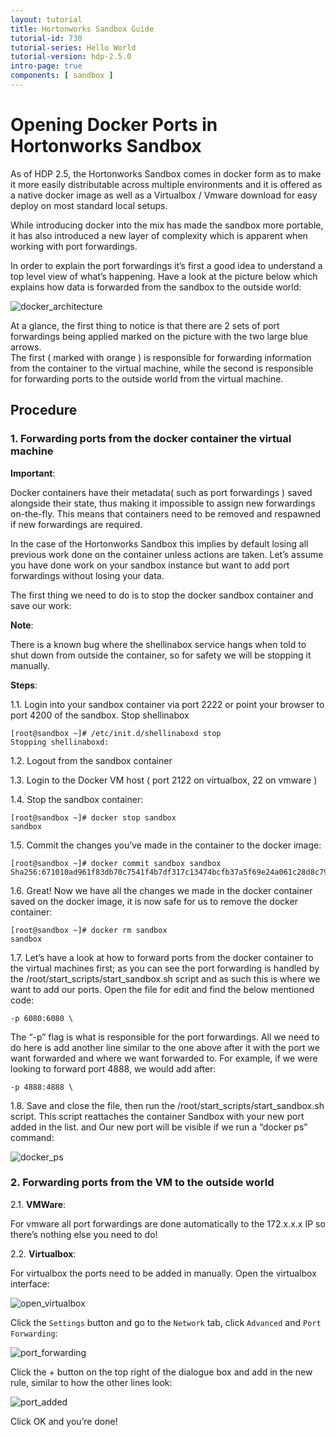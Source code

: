 ```yaml
---
layout: tutorial
title: Hortonworks Sandbox Guide
tutorial-id: 730
tutorial-series: Hello World
tutorial-version: hdp-2.5.0
intro-page: true
components: [ sandbox ]
---
```


# Opening Docker Ports in Hortonworks Sandbox

As of HDP 2.5, the Hortonworks Sandbox comes in docker form as to make it more easily distributable across multiple environments and it is offered as a native docker image as well as a Virtualbox / Vmware download for easy deploy on most standard local setups.   

While introducing docker into the mix has made the sandbox more portable, it has also introduced a new layer of complexity which is apparent when working with port forwardings.   

In order to explain the port forwardings it’s first a good idea to understand a top level view of what’s happening. Have a look at the picture below which explains how data is forwarded from the sandbox to the outside world:  

![docker_architecture](/assets/hortonworks-sandbox-hdp2.5-guide/docker_architecture.png)

At a glance, the first thing to notice is that there are 2 sets of port forwardings being applied marked on the picture with the two large blue arrows.   
The first ( marked with orange ) is responsible for forwarding information from the container to the virtual machine, while the second is responsible for forwarding ports to the outside world from the virtual machine.

## Procedure

### 1. Forwarding ports from the docker container the virtual machine

**Important**:

Docker containers have their metadata( such as port forwardings ) saved alongside their state, thus making it impossible to assign new forwardings on-the-fly. This means that containers need to be removed and respawned if new forwardings are required.  

In the case of the Hortonworks Sandbox this implies by default losing all previous work done on the container unless actions are taken. Let’s assume you have done work on your sandbox instance but want to add port forwardings without losing your data.

The first thing we need to do is to stop the docker sandbox container and save our work:  

**Note**:

There is a known bug where the shellinabox service hangs when told to shut down from outside the container, so for safety we will be stopping it manually.

**Steps**:  

1.1\. Login into your sandbox container via port 2222 or point your browser to port 4200 of the sandbox.
Stop shellinabox

~~~
[root@sandbox ~]# /etc/init.d/shellinaboxd stop
Stopping shellinaboxd:
~~~

1.2\. Logout from the sandbox container

1.3\. Login to the Docker VM host ( port 2122 on virtualbox, 22 on vmware )

1.4\. Stop the sandbox container:

~~~
[root@sandbox ~]# docker stop sandbox
sandbox
~~~

1.5\. Commit the changes you’ve made in the container to the docker image:

~~~
[root@sandbox ~]# docker commit sandbox sandbox
Sha256:671010ad961f83db70c7541f4b7df317c13474bcfb37a5f69e24a061c28d8c79
~~~

1.6\. Great! Now we have all the changes we made in the docker container saved on the docker image, it is now safe for us to remove the docker container:

~~~
[root@sandbox ~]# docker rm sandbox
sandbox
~~~

1.7\. Let’s have a look at how to forward ports from the docker container to the virtual machines first; as you can see the port forwarding is handled by the /root/start_scripts/start_sandbox.sh script and as such this is where we want to add our ports. Open the file for edit and find the below mentioned code:

~~~
-p 6080:6080 \
~~~

The “-p” flag is what is responsible for the port forwardings. All we need to do here is add another line similar to the one above after it with the port we want forwarded and where we want forwarded to. For example, if we were looking to forward port 4888, we would add after:

~~~
-p 4888:4888 \
~~~

1.8\. Save and close the file, then run the /root/start_scripts/start_sandbox.sh script. This script reattaches the container Sandbox with your new port added in the list. and Our new port will be visible if we run a “docker ps” command:

![docker_ps](/assets/hortonworks-sandbox-hdp2.5-guide/docker_ps.png)

### 2. Forwarding ports from the VM to the outside world

2.1\. **VMWare**:

For vmware all port forwardings are done automatically to the 172.x.x.x IP so there’s nothing else you need to do!  

2.2\. **Virtualbox**:

For virtualbox the ports need to be added in manually. Open the virtualbox interface:

![open_virtualbox](/assets/hortonworks-sandbox-hdp2.5-guide/open_virtualbox.png)

Click the `Settings` button and go to the `Network` tab, click `Advanced` and `Port Forwarding`:  

![port_forwarding](/assets/hortonworks-sandbox-hdp2.5-guide/port_forwarding.png)

Click the + button on the top right of the dialogue box and add in the new rule, similar to how the other lines look:

![port_added](/assets/hortonworks-sandbox-hdp2.5-guide/port_added.png)

Click OK and you’re done!
